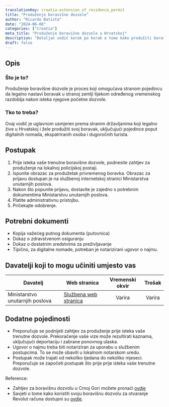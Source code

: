 ```yaml
---
translationKey: croatia-extension_of_residence_permit
title: "Produženje boravišne dozvole"
author: "Ricardo Batista"
date: "2024-06-08"
categories: ["Croatia"]
meta_title: "Produženje boravišne dozvole u Hrvatskoj"
description: "Detaljan vodič korak po korak o tome kako produžiti boravišnu dozvolu u Hrvatskoj"
draft: false
---
```


## Opis
### Što je to?
Produženje boravišne dozvole je proces koji omogućava stranom pojedincu da legalno nastavi boravak u stranoj zemlji tijekom određenog vremenskog razdoblja nakon isteka njegove početne dozvole.

### Tko to treba?
Ovaj vodič je uglavnom usmjeren prema stranim državljanima koji legalno žive u Hrvatskoj i žele produžiti svoj boravak, uključujući pojedince poput digitalnih nomada, ekspatriranih osoba i dugoročnih turista.

## Postupak

1. Prije isteka vaše trenutne boravišne dozvole, podnesite zahtjev za produženje na lokalnoj policijskoj postaji.
2. Ispunite obrazac za produžetak privremenog boravka. Obrazac za prijavu dostupan je na službenoj internetskoj stranici Ministarstva unutarnjih poslova.
3. Nakon što popunite prijavu, dostavite je zajedno s potrebnim dokumentima Ministarstvu unutarnjih poslova.
4. Platite administrativnu pristojbu.
5. Pričekajte odobrenje.

## Potrebni dokumenti

- Kopija važećeg putnog dokumenta (putovnica)
- Dokaz o zdravstvenom osiguranju
- Dokaz o dostatnim sredstvima za preživljavanje
- Tipično, za digitalne nomade, potreban je notarizirani ugovor o najmu.

## Davatelji koji to mogu učiniti umjesto vas

| Davatelj        |     Web stranica     |     Vremenski okvir    |       Trošak      |
| --------------- | --------------- |  :-------------: | :-------------: |
| Ministarstvo unutarnjih poslova      |  [Službena web stranica](http://www.mup.hr/)       |      Varira      |        Varira       |

## Dodatne pojedinosti
- Preporučuje se podnijeti zahtjev za produženje prije isteka vaše trenutne dozvole. Prekoračenje vaše vize može rezultirati kaznama, uključujući deportaciju i zabrane ponovnog ulaska.
- Ugovor o najmu treba biti notariziran za uporabu u službenim postupcima. To se može obaviti u lokalnom notarskom uredu.
- Postupak može trajati od nekoliko tjedana do nekoliko mjeseci. Preporučuje se započeti postupak što prije prije isteka vaše trenutne dozvole.

Reference:
- Zahtjev za boravišnu dozvolu u Crnoj Gori možete pronaći [ovdje](https://www.reddit.com/r/montenegro/comments/1b2gqp0/crnogorsko_drzavljanstvo_i_dozvole_za_rad/)
- Savjeti o tome kako koristiti svoju boravišnu dozvolu za otvaranje Revolut računa dostupni su [ovdje](https://www.reddit.com/r/Revolut/comments/zsrtcc/revolut_account_with_residence_permit/).